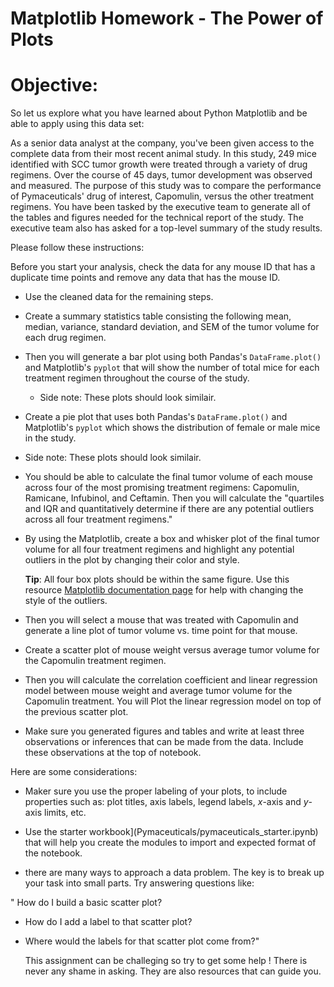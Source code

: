 # Matplotlib Homework - The Power of Plots

# Objective:

So let us explore what you have learned about Python Matplotlib and be able to apply using this data set:

As a senior data analyst at the company, you've been given access to the complete data from their most recent animal study. In this study, 249 mice identified with SCC tumor growth were treated through a variety of drug regimens. Over the course of 45 days, tumor development was observed and measured. The purpose of this study was to compare the performance of Pymaceuticals' drug of interest, Capomulin, versus the other treatment regimens. You have been tasked by the executive team to generate all of the tables and figures needed for the technical report of the study. The executive team also has asked for a top-level summary of the study results.

Please follow these instructions:

  Before you start your analysis, check the data for any mouse ID that has a duplicate time points and remove any data that has the mouse ID.

* Use the cleaned data for the remaining steps.

* Create a summary statistics table consisting the following  mean, median, variance, standard deviation, and SEM of the tumor volume for each drug regimen.

* Then you will generate a bar plot using both Pandas's `DataFrame.plot()` and Matplotlib's `pyplot` that will show the number of total mice for each treatment regimen throughout the course of the study.

  * Side note: These plots should look similair.

*  Create a pie plot that uses both Pandas's `DataFrame.plot()` and Matplotlib's `pyplot` which shows the distribution of female or male mice in the study.

  * Side note: These plots should look similair.


*  You should be able to calculate the final tumor volume of each mouse across four of the most promising treatment regimens: Capomulin, Ramicane, Infubinol, and Ceftamin. Then you will calculate the "quartiles and IQR and quantitatively determine if there are any potential outliers across all four treatment regimens."

* By using the Matplotlib, create a box and whisker plot of the final tumor volume for all four treatment regimens and highlight any potential outliers in the plot by changing their color and style.

  **Tip**: All four box plots should be within the same figure. Use this  resource [Matplotlib documentation page](https://matplotlib.org/gallery/pyplots/boxplot_demo_pyplot.html#sphx-glr-gallery-pyplots-boxplot-demo-pyplot-py) for help with changing the style of the outliers.

* Then you will select a mouse that was treated with Capomulin and generate a line plot of tumor volume vs. time point for that mouse.

* Create a scatter plot of mouse weight versus average tumor volume for the Capomulin treatment regimen.

* Then you will calculate the correlation coefficient and linear regression model between mouse weight and average tumor volume for the Capomulin treatment. You will Plot the linear regression model on top of the previous scatter plot.

* Make sure you generated figures and tables and write at least three observations or inferences that can be made from the data. Include these observations at the top of notebook.

Here are some considerations:

* Maker sure you use the proper labeling of your plots, to include properties such as: plot titles, axis labels, legend labels, _x_-axis and _y_-axis limits, etc.

* Use the starter workbook](Pymaceuticals/pymaceuticals_starter.ipynb) that will help you create the modules to import and expected format of the notebook.



*  there are many ways to approach a data problem. The key is to break up your task into small parts. Try answering questions like:

  

  " How do I build a basic scatter plot?

  * How do I add a label to that scatter plot?

  * Where would the labels for that scatter plot come from?"

  
    This assignment can be challeging so try to get some help ! There is never any shame in asking. They are also resources that can guide you.

